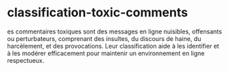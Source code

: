 # classification-toxic-comments
es commentaires toxiques sont des messages en ligne nuisibles, offensants ou perturbateurs, comprenant des insultes, du discours de haine, du harcèlement, et des provocations. Leur classification aide à les identifier et à les modérer efficacement pour maintenir un environnement en ligne respectueux.
